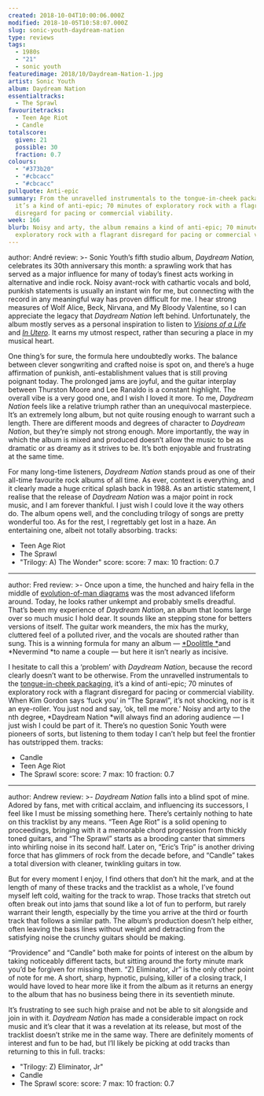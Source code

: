 ```yaml
---
created: 2018-10-04T10:00:06.000Z
modified: 2018-10-05T10:58:07.000Z
slug: sonic-youth-daydream-nation
type: reviews
tags:
  - 1980s
  - "21"
  - sonic youth
featuredimage: 2018/10/Daydream-Nation-1.jpg
artist: Sonic Youth
album: Daydream Nation
essentialtracks:
  - The Sprawl
favouritetracks:
  - Teen Age Riot
  - Candle
totalscore:
  given: 21
  possible: 30
  fraction: 0.7
colours:
  - "#373b20"
  - "#cbcacc"
  - "#cbcacc"
pullquote: Anti-epic
summary: From the unravelled instrumentals to the tongue-in-cheek packaging,
  it’s a kind of anti-epic; 70 minutes of exploratory rock with a flagrant
  disregard for pacing or commercial viability.
week: 166
blurb: Noisy and arty, the album remains a kind of anti-epic; 70 minutes of
  exploratory rock with a flagrant disregard for pacing or commercial viability.
---
```

author: André
review: >-
  Sonic Youth’s fifth studio album, *Daydream Nation,* celebrates its 30th
  anniversary this month: a sprawling work that has served as a major influence
  for many of today’s finest acts working in alternative and indie rock. Noisy
  avant-rock with cathartic vocals and bold, punkish statements is usually an
  instant win for me, but connecting with the record in any meaningful way has
  proven difficult for me. I hear strong measures of Wolf Alice, Beck, Nirvana,
  and My Bloody Valentine, so I can appreciate the legacy that *Daydream Nation*
  left behind. Unfortunately, the album mostly serves as a personal inspiration
  to listen to [*Visions of a
  Life*](<reviews/wolf-alice-visions-of-a-life/>) and [*In
  Utero*](<reviews/nirvana-in-utero/>). It earns my utmost
  respect, rather than securing a place in my musical heart.

  One thing’s for sure, the formula here undoubtedly works. The balance between clever songwriting and crafted noise is spot on, and there’s a huge affirmation of punkish, anti-establishment values that is still proving poignant today. The prolonged jams are joyful, and the guitar interplay between Thurston Moore and Lee Ranaldo is a constant highlight. The overall vibe is a very good one, and I wish I loved it more. To me, *Daydream Nation* feels like a relative triumph rather than an unequivocal masterpiece. It’s an extremely long album, but not quite rousing enough to warrant such a length. There are different moods and degrees of character to *Daydream Nation*, but they’re simply not strong enough. More importantly, the way in which the album is mixed and produced doesn’t allow the music to be as dramatic or as dreamy as it strives to be. It’s both enjoyable and frustrating at the same time.

  For many long-time listeners, *Daydream Nation* stands proud as one of their all-time favourite rock albums of all time. As ever, context is everything, and it clearly made a huge critical splash back in 1988. As an artistic statement, I realise that the release of *Daydream Nation* was a major point in rock music, and I am forever thankful. I just wish I could love it the way others do. The album opens well, and the concluding trilogy of songs are pretty wonderful too. As for the rest, I regrettably get lost in a haze. An entertaining one, albeit not totally absorbing.
tracks:
  - Teen Age Riot
  - ­­The Sprawl
  - "­­Trilogy: A) The Wonder"
score:
  score: 7
  max: 10
  fraction: 0.7
---
author: Fred
review: >-
  Once upon a time, the hunched and hairy fella in the middle of
  [evolution-of-man diagrams](<https://en.wikipedia.org/wiki/March_of_Progress>)
  was the most advanced lifeform around. Today, he looks rather unkempt and
  probably smells dreadful. That’s been my experience of *Daydream Nation*, an
  album that looms large over so much music I hold dear. It sounds like an
  stepping stone for betters versions of itself. The guitar work meanders, the
  mix has the murky, cluttered feel of a polluted river, and the vocals are
  shouted rather than sung. This is a winning formula for many an album —
  [*Doolittle *](<reviews/pixies-doolittle/>)and
  *Nevermind *to name a couple — but here it isn’t nearly as incisive.

  I hesitate to call this a ‘problem’ with *Daydream Nation*, because the record clearly doesn’t want to be otherwise. From the unravelled instrumentals to the [tongue-in-cheek packaging](<https://gizmodo.com/sonic-youths-daydream-nation-art-had-an-odd-led-zeppel-1448098258>), it’s a kind of anti-epic; 70 minutes of exploratory rock with a flagrant disregard for pacing or commercial viability. When Kim Gordon says ‘fuck you’ in “The Sprawl”, it’s not shocking, nor is it an eye-roller. You just nod and say, ‘ok, tell me more.’ Noisy and arty to the nth degree, *Daydream Nation *will always find an adoring audience — I just wish I could be part of it. There’s no question Sonic Youth were pioneers of sorts, but listening to them today I can’t help but feel the frontier has outstripped them.
tracks:
  - Candle
  - ­­Teen Age Riot
  - ­­The Sprawl
score:
  score: 7
  max: 10
  fraction: 0.7
---
author: Andrew
review: >-
  *Daydream Nation* falls into a blind spot of mine. Adored by fans, met with
  critical acclaim, and influencing its successors, I feel like I must be
  missing something here. There’s certainly nothing to hate on this tracklist by
  any means. “Teen Age Riot” is a solid opening to proceedings, bringing with it
  a memorable chord progression from thickly toned guitars, and “The Sprawl”
  starts as a brooding canter that simmers into whirling noise in its second
  half. Later on, “Eric’s Trip” is another driving force that has glimmers of
  rock from the decade before, and “Candle” takes a total diversion with
  cleaner, twinkling guitars in tow.

  But for every moment I enjoy, I find others that don’t hit the mark, and at the length of many of these tracks and the tracklist as a whole, I’ve found myself left cold, waiting for the track to wrap. Those tracks that stretch out often break out into jams that sound like a lot of fun to perform, but rarely warrant their length, especially by the time you arrive at the third or fourth track that follows a similar path. The album’s production doesn’t help either, often leaving the bass lines without weight and detracting from the satisfying noise the crunchy guitars should be making.

  “Providence” and “Candle” both make for points of interest on the album by taking noticeably different tacts, but sitting around the forty minute mark you’d be forgiven for missing them. “Z) Eliminator, Jr” is the only other point of note for me. A short, sharp, hypnotic, pulsing, killer of a closing track, I would have loved to hear more like it from the album as it returns an energy to the album that has no business being there in its seventieth minute.

  It’s frustrating to see such high praise and not be able to sit alongside and join in with it. *Daydream Nation* has made a considerable impact on rock music and it’s clear that it was a revelation at its release, but most of the tracklist doesn’t strike me in the same way. There are definitely moments of interest and fun to be had, but I’ll likely be picking at odd tracks than returning to this in full.
tracks:
  - "Trilogy: Z) Eliminator, Jr"
  - ­­Candle
  - ­­The Sprawl
score:
  score: 7
  max: 10
  fraction: 0.7
